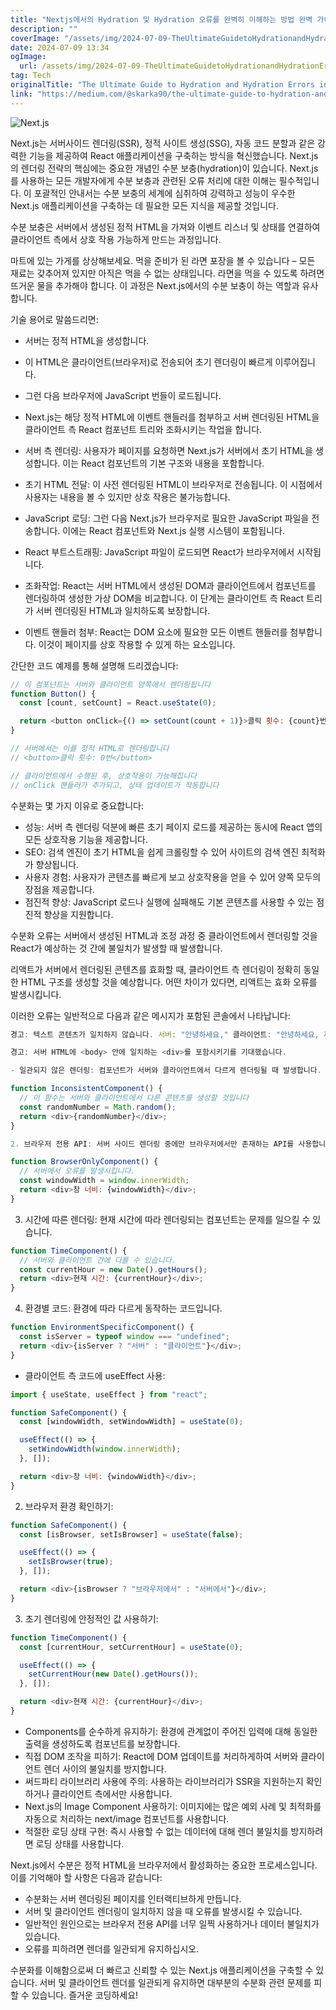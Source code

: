 ```yaml
---
title: "Nextjs에서의 Hydration 및 Hydration 오류를 완벽히 이해하는 방법 완벽 가이드"
description: ""
coverImage: "/assets/img/2024-07-09-TheUltimateGuidetoHydrationandHydrationErrorsinNextjs_0.png"
date: 2024-07-09 13:34
ogImage:
  url: /assets/img/2024-07-09-TheUltimateGuidetoHydrationandHydrationErrorsinNextjs_0.png
tag: Tech
originalTitle: "The Ultimate Guide to Hydration and Hydration Errors in Next.js"
link: "https://medium.com/@skarka90/the-ultimate-guide-to-hydration-and-hydration-errors-in-next-js-ae9b4bc74ee2"
---
```


![Next.js](/assets/img/2024-07-09-TheUltimateGuidetoHydrationandHydrationErrorsinNextjs_0.png)

Next.js는 서버사이드 렌더링(SSR), 정적 사이트 생성(SSG), 자동 코드 분할과 같은 강력한 기능을 제공하여 React 애플리케이션을 구축하는 방식을 혁신했습니다. Next.js의 렌더링 전략의 핵심에는 중요한 개념인 수분 보충(hydration)이 있습니다. Next.js를 사용하는 모든 개발자에게 수분 보충과 관련된 오류 처리에 대한 이해는 필수적입니다. 이 포괄적인 안내서는 수분 보충의 세계에 심취하여 강력하고 성능이 우수한 Next.js 애플리케이션을 구축하는 데 필요한 모든 지식을 제공할 것입니다.

수분 보충은 서버에서 생성된 정적 HTML을 가져와 이벤트 리스너 및 상태를 연결하여 클라이언트 측에서 상호 작용 가능하게 만드는 과정입니다.

마트에 있는 가게를 상상해보세요. 먹을 준비가 된 라면 포장을 볼 수 있습니다 – 모든 재료는 갖추어져 있지만 아직은 먹을 수 없는 상태입니다. 라면을 먹을 수 있도록 하려면 뜨거운 물을 추가해야 합니다. 이 과정은 Next.js에서의 수분 보충이 하는 역할과 유사합니다.

<div class="content-ad"></div>

기술 용어로 말씀드리면:

- 서버는 정적 HTML을 생성합니다.
- 이 HTML은 클라이언트(브라우저)로 전송되어 초기 렌더링이 빠르게 이루어집니다.
- 그런 다음 브라우저에 JavaScript 번들이 로드됩니다.
- Next.js는 해당 정적 HTML에 이벤트 핸들러를 첨부하고 서버 렌더링된 HTML을 클라이언트 측 React 컴포넌트 트리와 조화시키는 작업을 합니다.

- 서버 측 렌더링: 사용자가 페이지를 요청하면 Next.js가 서버에서 초기 HTML을 생성합니다. 이는 React 컴포넌트의 기본 구조와 내용을 포함합니다.
- 초기 HTML 전달: 이 사전 렌더링된 HTML이 브라우저로 전송됩니다. 이 시점에서 사용자는 내용을 볼 수 있지만 상호 작용은 불가능합니다.
- JavaScript 로딩: 그런 다음 Next.js가 브라우저로 필요한 JavaScript 파일을 전송합니다. 이에는 React 컴포넌트와 Next.js 실행 시스템이 포함됩니다.
- React 부트스트래핑: JavaScript 파일이 로드되면 React가 브라우저에서 시작됩니다.
- 조화작업: React는 서버 HTML에서 생성된 DOM과 클라이언트에서 컴포넌트를 렌더링하여 생성한 가상 DOM을 비교합니다. 이 단계는 클라이언트 측 React 트리가 서버 렌더링된 HTML과 일치하도록 보장합니다.
- 이벤트 핸들러 첨부: React는 DOM 요소에 필요한 모든 이벤트 핸들러를 첨부합니다. 이것이 페이지를 상호 작용할 수 있게 하는 요소입니다.

간단한 코드 예제를 통해 설명해 드리겠습니다:

<div class="content-ad"></div>

```js
// 이 컴포넌트는 서버와 클라이언트 양쪽에서 렌더링됩니다
function Button() {
  const [count, setCount] = React.useState(0);

  return <button onClick={() => setCount(count + 1)}>클릭 횟수: {count}번</button>;
}

// 서버에서는 이를 정적 HTML로 렌더링합니다
// <button>클릭 횟수: 0번</button>

// 클라이언트에서 수행된 후, 상호작용이 가능해집니다
// onClick 핸들러가 추가되고, 상태 업데이트가 작동합니다
```

수분화는 몇 가지 이유로 중요합니다:

- 성능: 서버 측 렌더링 덕분에 빠른 초기 페이지 로드를 제공하는 동시에 React 앱의 모든 상호작용 기능을 제공합니다.
- SEO: 검색 엔진이 초기 HTML을 쉽게 크롤링할 수 있어 사이트의 검색 엔진 최적화가 향상됩니다.
- 사용자 경험: 사용자가 콘텐츠를 빠르게 보고 상호작용을 얻을 수 있어 양쪽 모두의 장점을 제공합니다.
- 점진적 향상: JavaScript 로드나 실행에 실패해도 기본 콘텐츠를 사용할 수 있는 점진적 향상을 지원합니다.

수분화 오류는 서버에서 생성된 HTML과 조정 과정 중 클라이언트에서 렌더링할 것을 React가 예상하는 것 간에 불일치가 발생할 때 발생합니다.

<div class="content-ad"></div>

리액트가 서버에서 렌더링된 콘텐츠를 효화할 때, 클라이언트 측 렌더링이 정확히 동일한 HTML 구조를 생성할 것을 예상합니다. 어떤 차이가 있다면, 리액트는 효화 오류를 발생시킵니다.

이러한 오류는 일반적으로 다음과 같은 메시지가 포함된 콘솔에서 나타납니다:

```js
경고: 텍스트 콘텐츠가 일치하지 않습니다. 서버: "안녕하세요," 클라이언트: "안녕하세요, 제임스"
```

<div class="content-ad"></div>

```js
경고: 서버 HTML에 <body> 안에 일치하는 <div>를 포함시키기를 기대했습니다.

- 일관되지 않은 렌더링: 컴포넌트가 서버와 클라이언트에서 다르게 렌더링될 때 발생합니다.

function InconsistentComponent() {
  // 이 함수는 서버와 클라이언트에서 다른 콘텐츠를 생성할 것입니다
  const randomNumber = Math.random();
  return <div>{randomNumber}</div>;
}

2. 브라우저 전용 API: 서버 사이드 렌더링 중에만 브라우저에서만 존재하는 API를 사용합니다.
```

<div class="content-ad"></div>

```js
function BrowserOnlyComponent() {
  // 서버에서 오류를 발생시킵니다.
  const windowWidth = window.innerWidth;
  return <div>창 너비: {windowWidth}</div>;
}
```

3. 시간에 따른 렌더링: 현재 시간에 따라 렌더링되는 컴포넌트는 문제를 일으킬 수 있습니다.

```js
function TimeComponent() {
  // 서버와 클라이언트 간에 다를 수 있습니다.
  const currentHour = new Date().getHours();
  return <div>현재 시간: {currentHour}</div>;
}
```

4. 환경별 코드: 환경에 따라 다르게 동작하는 코드입니다.

<div class="content-ad"></div>

```javascript
function EnvironmentSpecificComponent() {
  const isServer = typeof window === "undefined";
  return <div>{isServer ? "서버" : "클라이언트"}</div>;
}
```

- 클라이언트 측 코드에 useEffect 사용:

```javascript
import { useState, useEffect } from "react";

function SafeComponent() {
  const [windowWidth, setWindowWidth] = useState(0);

  useEffect(() => {
    setWindowWidth(window.innerWidth);
  }, []);

  return <div>창 너비: {windowWidth}</div>;
}
```

2. 브라우저 환경 확인하기:

<div class="content-ad"></div>

```js
function SafeComponent() {
  const [isBrowser, setIsBrowser] = useState(false);

  useEffect(() => {
    setIsBrowser(true);
  }, []);

  return <div>{isBrowser ? "브라우저에서" : "서버에서"}</div>;
}
```

3. 초기 렌더링에 안정적인 값 사용하기:

```js
function TimeComponent() {
  const [currentHour, setCurrentHour] = useState(0);

  useEffect(() => {
    setCurrentHour(new Date().getHours());
  }, []);

  return <div>현재 시간: {currentHour}</div>;
}
```

- Components를 순수하게 유지하기: 환경에 관계없이 주어진 입력에 대해 동일한 출력을 생성하도록 컴포넌트를 보장합니다.
- 직접 DOM 조작을 피하기: React에 DOM 업데이트를 처리하게하여 서버와 클라이언트 렌더 사이의 불일치를 방지합니다.
- 써드파티 라이브러리 사용에 주의: 사용하는 라이브러리가 SSR을 지원하는지 확인하거나 클라이언트 측에서만 사용합니다.
- Next.js의 Image Component 사용하기: 이미지에는 많은 예외 사례 및 최적화를 자동으로 처리하는 next/image 컴포넌트를 사용합니다.
- 적절한 로딩 상태 구현: 즉시 사용할 수 없는 데이터에 대해 렌더 불일치를 방지하려면 로딩 상태를 사용합니다.

<div class="content-ad"></div>

Next.js에서 수분은 정적 HTML을 브라우저에서 활성화하는 중요한 프로세스입니다. 이를 기억해야 할 사항은 다음과 같습니다:

- 수분화는 서버 렌더링된 페이지를 인터랙티브하게 만듭니다.
- 서버 및 클라이언트 렌더링이 일치하지 않을 때 오류를 발생시킬 수 있습니다.
- 일반적인 원인으로는 브라우저 전용 API를 너무 일찍 사용하거나 데이터 불일치가 있습니다.
- 오류를 피하려면 렌더를 일관되게 유지하십시오.

수분화를 이해함으로써 더 빠르고 신뢰할 수 있는 Next.js 애플리케이션을 구축할 수 있습니다. 서버 및 클라이언트 렌더를 일관되게 유지하면 대부분의 수분화 관련 문제를 피할 수 있습니다. 즐거운 코딩하세요!

